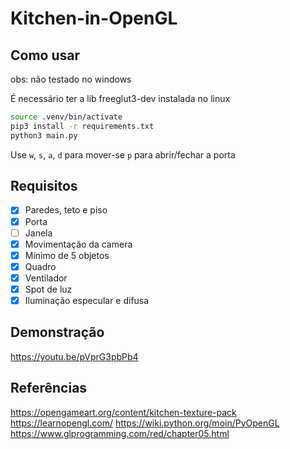 # Kitchen-in-OpenGL

## Como usar

obs: não testado no windows

É necessário ter a lib freeglut3-dev instalada no linux

```bash
source .venv/bin/activate
pip3 install -r requirements.txt
python3 main.py
```

Use `w`, `s`, `a`, `d` para mover-se 
`p` para abrir/fechar a porta

## Requisitos

- [x] Paredes, teto e piso
- [x] Porta
- [ ] Janela
- [x] Movimentação da camera
- [x] Mínimo de 5 objetos
- [x] Quadro
- [x] Ventilador
- [x] Spot de luz
- [x] Iluminação especular e difusa

## Demonstração
https://youtu.be/pVprG3pbPb4

## Referências
https://opengameart.org/content/kitchen-texture-pack
https://learnopengl.com/
https://wiki.python.org/moin/PyOpenGL
https://www.glprogramming.com/red/chapter05.html